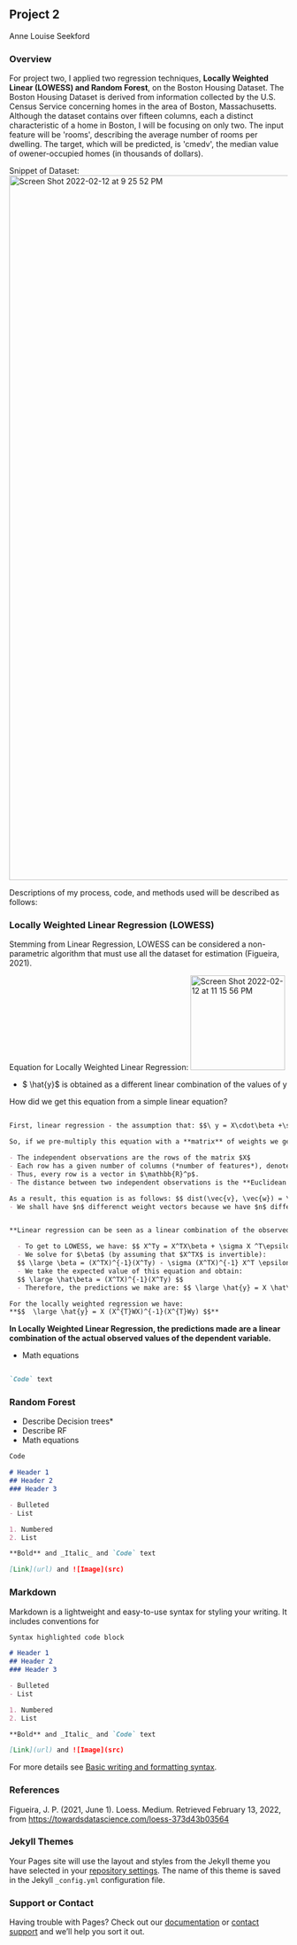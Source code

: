 ## Project 2

Anne Louise Seekford

### Overview

For project two, I applied two regression techniques, **Locally Weighted Linear (LOWESS) and Random Forest**, on the Boston Housing Dataset. The Boston Housing Dataset is derived from information collected by the U.S. Census Service concerning homes in the area of Boston, Massachusetts. Although the dataset contains over fifteen columns, each a distinct characteristic of a home in Boston, I will be focusing on only two. The input feature will be 'rooms', describing the average number of rooms per dwelling. The target, which will be predicted, is 'cmedv', the median value of owener-occupied homes (in thousands of dollars). 

Snippet of Dataset: 
<img width="1272" alt="Screen Shot 2022-02-12 at 9 25 52 PM" src="https://user-images.githubusercontent.com/71660299/153735617-137a6461-dc26-4c5e-b3de-52f41bd64b56.png">

Descriptions of my process, code, and methods used will be described as follows:

### Locally Weighted Linear Regression (LOWESS)

Stemming from Linear Regression, LOWESS can be considered a non-parametric algorithm that must use all the dataset for estimation (Figueira, 2021). 


Equation for Locally Weighted Linear Regression: <img width="171" alt="Screen Shot 2022-02-12 at 11 15 56 PM" src="https://user-images.githubusercontent.com/71660299/153738371-656b4681-e83f-4daf-8322-3f9646b9b8d3.png">

- $ \hat{y}$ is obtained as a different linear combination of the values of y



How did we get this equation from a simple linear equation?
```markdown

First, linear regression - the assumption that: $$\ y = X\cdot\beta +\sigma\epsilon $$. 

So, if we pre-multiply this equation with a **matrix** of weights we get: $$\ W(i)y = W(i)X\cdot\beta +\sigma W(i)\epsilon $$. Keep in mind here that *the "weights" are on the main diagonal and the rest of the elements are 0*. 

- The independent observations are the rows of the matrix $X$ 
- Each row has a given number of columns (*number of features*), denoted by $p$. 
- Thus, every row is a vector in $\mathbb{R}^p$. 
- The distance between two independent observations is the **Euclidean distance** between the two represented $p$-dimensional vectors. Euclidean distance is also commonly referred to as *L2 Norm*. 

As a result, this equation is as follows: $$ dist(\vec{v}, \vec{w}) = \sqrt{(v_1 - w_1)^2 + (v_2 - w_2)^2 + ... + (v_p - w_p)^2}$$
- We shall have $n$ differenct weight vectors because we have $n$ different observations. 


**Linear regression can be seen as a linear combination of the observed outputs, or values of the target.**

  - To get to LOWESS, we have: $$ X^Ty = X^TX\beta + \sigma X ^T\epsilon $$
  - We solve for $\beta$ (by assuming that $X^TX$ is invertible): 
  $$ \large \beta = (X^TX)^{-1}(X^Ty) - \sigma (X^TX)^{-1} X^T \epsilon $$
  - We take the expected value of this equation and obtain: 
  $$ \large \hat\beta = (X^TX)^{-1}(X^Ty) $$
  - Therefore, the predictions we make are: $$ \large \hat{y} = X \hat\beta $$

For the locally weighted regression we have:
**$$  \large \hat{y} = X (X^{T}WX)^{-1}(X^{T}Wy) $$**

```
**In Locally Weighted Linear Regression, the predictions made are a linear combination of the actual observed values of the dependent variable.**




* Math equations

```markdown

`Code` text

```

### Random Forest

* Describe Decision trees*
* Describe RF
* Math equations

```markdown
Code

# Header 1
## Header 2
### Header 3

- Bulleted
- List

1. Numbered
2. List

**Bold** and _Italic_ and `Code` text

[Link](url) and ![Image](src)
```


### Markdown

Markdown is a lightweight and easy-to-use syntax for styling your writing. It includes conventions for

```markdown
Syntax highlighted code block

# Header 1
## Header 2
### Header 3

- Bulleted
- List

1. Numbered
2. List

**Bold** and _Italic_ and `Code` text

[Link](url) and ![Image](src)
```

For more details see [Basic writing and formatting syntax](https://docs.github.com/en/github/writing-on-github/getting-started-with-writing-and-formatting-on-github/basic-writing-and-formatting-syntax).

### References

Figueira, J. P. (2021, June 1). Loess. Medium. Retrieved February 13, 2022, from https://towardsdatascience.com/loess-373d43b03564 

### Jekyll Themes

Your Pages site will use the layout and styles from the Jekyll theme you have selected in your [repository settings](https://github.com/alseekford/410_Project2/settings/pages). The name of this theme is saved in the Jekyll `_config.yml` configuration file.

### Support or Contact

Having trouble with Pages? Check out our [documentation](https://docs.github.com/categories/github-pages-basics/) or [contact support](https://support.github.com/contact) and we’ll help you sort it out.

